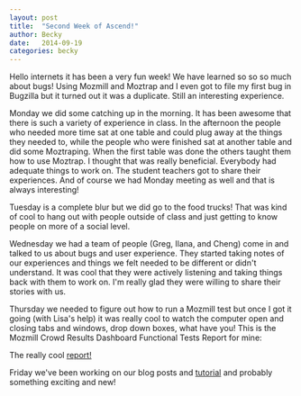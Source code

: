 ```yaml
---
layout: post
title:  "Second Week of Ascend!"
author: Becky
date:   2014-09-19
categories: becky
---
```



Hello internets it has been a very fun week! We have learned so so so much about bugs! Using Mozmill and Moztrap and I even got to file my first bug in Bugzilla but it turned out it was a duplicate.  Still an interesting experience.

Monday we did some catching up in the morning. It has been awesome that there is such a variety of experience in class. In the afternoon the people who needed more time sat at one table and could plug away at the things they needed to, while the people who were finished sat at another table and did some Moztraping. When the first table was done the others taught them how to use Moztrap. I thought that was really beneficial. Everybody had adequate things to work on. The student teachers  got to share their experiences. And of course we had Monday meeting as well and that is always interesting!

Tuesday is a complete blur but we did go to the food trucks! That was kind of cool to hang out with people outside of class and just getting to know people on more of a social level.

Wednesday we had a team of people (Greg, Ilana, and Cheng) come in and talked to us about bugs and user experience. They started taking notes of our experiences and things we felt needed to be different or didn't understand. It was cool that they were actively listening and taking things back with them to work on. I'm really glad they were willing to share their stories with us.

Thursday we needed to figure out how to run a Mozmill test but once I got it going (with Lisa's help) it was really cool to watch the computer open and closing tabs and windows, drop down boxes, what have you! This is the Mozmill Crowd Results Dashboard Functional Tests Report for mine:

The really cool [report!](http://mozmill-crowd.blargon7.com/#/functional/report/2f982f72826307fed840a3b11c3bd408)

Friday we've been working on our blog posts and [tutorial](/participants/portland/becky/2014/09/19/How_to_do_a_Thing/) and probably something exciting and new!




